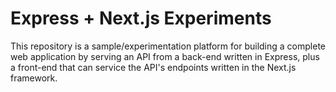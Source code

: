 # Express + Next.js Experiments

This repository is a sample/experimentation platform for building a complete web application by serving an API from a back-end written in Express, plus a front-end that can service the API's endpoints written in the Next.js framework.
